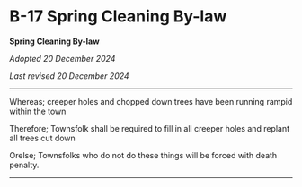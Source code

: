 # B-17 Spring Cleaning By-law

**Spring Cleaning By-law**

*Adopted 20 December 2024*

*Last revised 20 December 2024*

---

Whereas; creeper holes and chopped down trees have been running rampid within the town

Therefore; Townsfolk shall be required to fill in all creeper holes and replant all trees cut down

Orelse; Townsfolks who do not do these things will be forced with death penalty.

---
